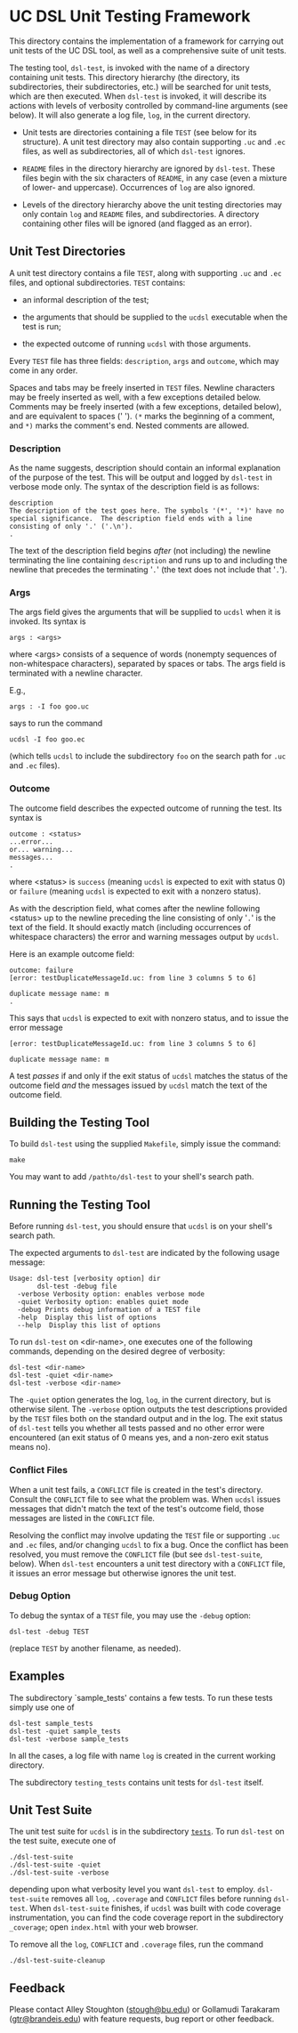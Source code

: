 UC DSL Unit Testing Framework
====================================================================

This directory contains the implementation of a framework for carrying
out unit tests of the UC DSL tool, as well as a comprehensive suite of
unit tests.

The testing tool, `dsl-test`, is invoked with the name of a directory
containing unit tests. This directory hierarchy (the directory, its
subdirectories, their subdirectories, etc.) will be searched for unit
tests, which are then executed. When `dsl-test` is invoked, it will
describe its actions with levels of verbosity controlled by
command-line arguments (see below). It will also generate a log file,
`log`, in the current directory.

* Unit tests are directories containing a file `TEST` (see below for
  its structure). A unit test directory may also contain supporting
  `.uc` and `.ec` files, as well as subdirectories, all of which
  `dsl-test` ignores.

* `README` files in the directory hierarchy are ignored by
  `dsl-test`. These files begin with the six characters of `README`,
  in any case (even a mixture of lower- and uppercase). Occurrences of
  `log` are also ignored.

* Levels of the directory hierarchy above the unit testing directories
  may only contain `log` and `README` files, and subdirectories. A
  directory containing other files will be ignored (and flagged as an
  error).

Unit Test Directories
--------------------------------------------------------------------

A unit test directory contains a file `TEST`, along with supporting
`.uc` and `.ec` files, and optional subdirectories. `TEST` contains:

* an informal description of the test;

* the arguments that should be supplied to the `ucdsl` executable when
the test is run;

* the expected outcome of running `ucdsl` with those arguments.

Every `TEST` file has three fields: `description`, `args` and
`outcome`, which may come in any order.

Spaces and tabs may be freely inserted in `TEST` files. Newline
characters may be freely inserted as well, with a few exceptions
detailed below.  Comments may be freely inserted (with a few
exceptions, detailed below), and are equivalent to spaces (' ').
`(*` marks the beginning of a comment, and `*)` marks the comment's
end.  Nested comments are allowed.

### Description

As the name suggests, description should contain an informal
explanation of the purpose of the test.  This will be output and
logged by `dsl-test` in verbose mode only.  The syntax of the
description field is as follows:

```
description
The description of the test goes here. The symbols '(*', '*)' have no
special significance.  The description field ends with a line
consisting of only '.' ('.\n').
.
```

The text of the description field begins *after* (not including) the
newline terminating the line containing `description` and runs up to
and including the newline that precedes the terminating '`.`' (the
text does not include that '`.`').

### Args

The args field gives the arguments that will be supplied to `ucdsl`
when it is invoked. Its syntax is

```
args : <args>
```

where &lt;args&gt; consists of a sequence of words (nonempty sequences of
non-whitespace characters), separated by spaces or tabs. The args
field is terminated with a newline character.

E.g.,

```
args : -I foo goo.uc
```

says to run the command


```
ucdsl -I foo goo.ec
```

(which tells `ucdsl` to include the subdirectory `foo` on the
search path for `.uc` and `.ec` files).

### Outcome

The outcome field describes the expected outcome of running
the test. Its syntax is

```
outcome : <status>
...error...
or... warning...
messages...
.
```

where &lt;status&gt; is `success` (meaning `ucdsl` is expected to exit with
status 0) or `failure` (meaning `ucdsl` is expected to exit with a
nonzero status).

As with the description field, what comes after the
newline following &lt;status&gt; up to the newline preceding the line
consisting of only '`.`' is the text of the field. It should exactly
match (including occurrences of whitespace characters) the error and
warning messages output by `ucdsl`.

Here is an example outcome field:

```
outcome: failure
[error: testDuplicateMessageId.uc: from line 3 columns 5 to 6]

duplicate message name: m
.
```

This says that `ucdsl` is expected to exit with nonzero status, and
to issue the error message

```
[error: testDuplicateMessageId.uc: from line 3 columns 5 to 6]

duplicate message name: m
```

A test *passes* if and only if the exit status of `ucdsl` matches
the status of the outcome field *and* the messages issued by
`ucdsl` match the text of the outcome field.


Building the Testing Tool
--------------------------------------------------------------------

To build `dsl-test` using the supplied `Makefile`, simply issue
the command:

```
make
```

You may want to add `/pathto/dsl-test` to your shell's search path.

Running the Testing Tool
--------------------------------------------------------------------

Before running `dsl-test`, you should ensure that `ucdsl` is on your
shell's search path.

The expected arguments to `dsl-test` are indicated by the following
usage message:

```
Usage: dsl-test [verbosity option] dir
       dsl-test -debug file
  -verbose Verbosity option: enables verbose mode
  -quiet Verbosity option: enables quiet mode
  -debug Prints debug information of a TEST file
  -help  Display this list of options
  --help  Display this list of options
```

To run `dsl-test` on &lt;dir-name&gt;, one executes one of the following
commands, depending on the desired degree of verbosity:

```
dsl-test <dir-name>
dsl-test -quiet <dir-name>
dsl-test -verbose <dir-name>
```

The `-quiet` option generates the log, `log`, in the current
directory, but is otherwise silent. The `-verbose` option outputs the
test descriptions provided by the `TEST` files both on the standard
output and in the log. The exit status of `dsl-test` tells you whether
all tests passed and no other error were encountered (an exit status
of 0 means yes, and a non-zero exit status means no).

### Conflict Files

When a unit test fails, a `CONFLICT` file is created in the test's
directory. Consult the `CONFLICT` file to see what the problem was.
When `ucdsl` issues messages that didn't match the text of the
test's outcome field, those messages are listed in the `CONFLICT`
file.

Resolving the conflict may involve updating the `TEST` file or
supporting `.uc` and `.ec` files, and/or changing `ucdsl` to fix a
bug. Once the conflict has been resolved, you must remove the
`CONFLICT` file (but see `dsl-test-suite`, below). When `dsl-test`
encounters a unit test directory with a `CONFLICT` file, it issues an
error message but otherwise ignores the unit test.

### Debug Option

To debug the syntax of a `TEST` file, you may use the `-debug`
option:

```
dsl-test -debug TEST
```

(replace `TEST` by another filename, as needed).

Examples
--------------------------------------------------------------------

The subdirectory `sample_tests' contains a few tests. To run these
tests simply use one of

```
dsl-test sample_tests
dsl-test -quiet sample_tests
dsl-test -verbose sample_tests
```

In all the cases, a log file with name `log` is created in the current
working directory.

The subdirectory `testing_tests` contains unit tests for `dsl-test`
itself.

Unit Test Suite
--------------------------------------------------------------------

The unit test suite for `ucdsl` is in the subdirectory [`tests`](tests).
To run `dsl-test` on the test suite, execute one of

```
./dsl-test-suite
./dsl-test-suite -quiet
./dsl-test-suite -verbose
```

depending upon what verbosity level you want `dsl-test` to employ.
`dsl-test-suite` removes all `log`, `.coverage` and `CONFLICT` files
before running `dsl-test`. When `dsl-test-suite` finishes, if `ucdsl`
was built with code coverage instrumentation, you can find the code
coverage report in the subdirectory `_coverage`; open `index.html`
with your web browser.

To remove all the `log`, `CONFLICT` and `.coverage` files, run the
command

```
./dsl-test-suite-cleanup
```

Feedback
--------------------------------------------------------------------

Please contact Alley Stoughton (stough@bu.edu) or Gollamudi Tarakaram
(gtr@brandeis.edu) with feature requests, bug report or other feedback.
